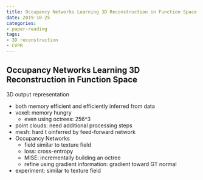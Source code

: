 ```yaml
---
title: Occupancy Networks Learning 3D Reconstruction in Function Space
date: 2019-10-25
categories:
- paper-reading
tags:
- 3D reconstruction
- CVPR
---
```


## Occupancy Networks Learning 3D Reconstruction in Function Space

3D output representation
- both memory efficient and efficiently inferred from data
- voxel: memory hungry
    - even using octrees: 256^3
- point clouds: need additional processing steps
- mesh: hard t oinferred by feed-forward network
- Occupancy Networks
    - field similar to texture field
    - loss: cross-entropy
    - MISE: incrementally building an octree
    - refine using gradient information: gradient toward GT normal
- experiment: similar to texture field
